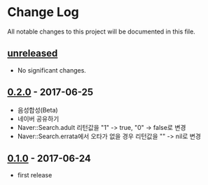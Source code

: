 # Change Log
All notable changes to this project will be documented in this file.

## [unreleased]
- No significant changes.

## [0.2.0] - 2017-06-25
- 음성합성(Beta)
- 네이버 공유하기
- Naver::Search.adult 리턴값을 "1" -> true, "0" -> false로 변경
- Naver::Search.errata에서 오타가 없을 경우 리턴값을 "" -> nil로 변경

## [0.1.0] - 2017-06-24

- first release

[0.1.0]: https://github.com/kimsuelim/naver-sdk-ruby/releases/tag/v0.1.0
[0.2.0]: https://github.com/kimsuelim/naver-sdk-ruby/compare/v0.1.0...v0.2.0
[unreleased]: https://github.com/kimsuelim/naver-sdk-ruby/compare/v0.2.0...HEAD
